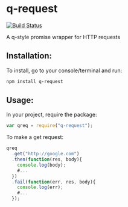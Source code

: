 # q-request
[![Build Status](https://secure.travis-ci.org/jpstevens/cmd-exec.png?branch=master)](https://travis-ci.org/jpstevens/cmd-exec)

A q-style promise wrapper for HTTP requests

## Installation:

To install, go to your console/terminal and run:

```bash
npm install q-request
```

## Usage:

In your project, require the package:

```javascript
var qreq = require("q-request");
```

To make a get request:

```javascript
qreq
  .get("http://google.com")
  .then(function(res, body){
    console.log(body);
    #...
  })
  .fail(function(err, res, body){
    console.log(err);
    #...
  });
```